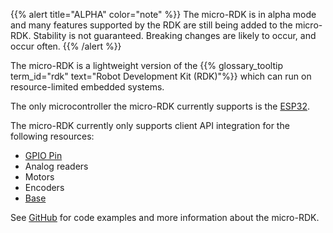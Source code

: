 {{% alert title="ALPHA" color="note" %}}
The micro-RDK is in alpha mode and many features supported by the RDK are still being added to the micro-RDK.
Stability is not guaranteed.
Breaking changes are likely to occur, and occur often.
{{% /alert %}}

The micro-RDK is a lightweight version of the {{% glossary_tooltip term_id="rdk" text="Robot Development Kit (RDK)"%}} which can run on resource-limited embedded systems.

The only microcontroller the micro-RDK currently supports is the [ESP32](https://www.espressif.com/en/products/socs/esp32).

The micro-RDK currently only supports client API integration for the following resources:

- [GPIO Pin](/components/board/#gpiopin-api)
- Analog readers
- Motors
- Encoders
- [Base](/components/base/)

See [GitHub](https://github.com/viamrobotics/micro-rdk) for code examples and more information about the micro-RDK.
